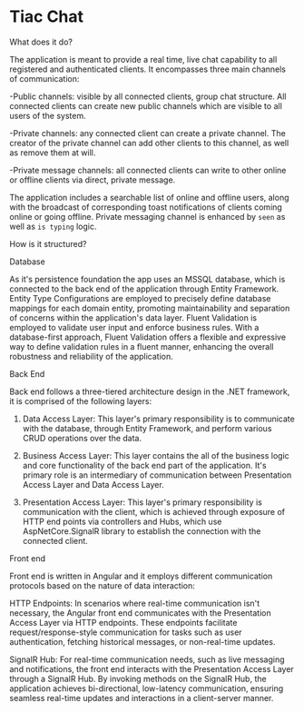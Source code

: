 # Tiac Chat

What does it do?

The application is meant to provide a real time, live chat capability to all registered and authenticated clients. It encompasses three main channels of communication: 

-Public channels: visible by all connected clients, group chat structure. All connected clients can create new public channels which are visible to all users of the system.

-Private channels: any connected client can create a private channel. The creator of the private channel can add other clients to this channel, as well as remove them at will.

-Private message channels: all connected clients can write to other online or offline clients via direct, private message.

The application includes a searchable list of online and offline users, along with the broadcast of corresponding toast notifications of clients coming online or going offline. Private messaging channel is enhanced by `seen` as well as `is typing` logic.

How is it structured? 

Database

As it's persistence foundation the app uses an MSSQL database, which is connected to the back end of the application through Entity Framework. Entity Type Configurations are employed to precisely define database mappings for each domain entity, promoting maintainability and separation of concerns within the application's data layer. Fluent Validation is employed to validate user input and enforce business rules. With a database-first approach, Fluent Validation offers a flexible and expressive way to define validation rules in a fluent manner, enhancing the overall robustness and reliability of the application.

Back End

Back end follows a three-tiered architecture design in the .NET framework, it is comprised of the following layers:

1) Data Access Layer: This layer's primary responsibility is to communicate with the database, through Entity Framework, and perform various CRUD operations over the data.

2) Business Access Layer: This layer contains the all of the business logic and core functionality of the back end part of the application. It's primary role is an intermediary of communication between Presentation Access Layer and Data Access Layer.

3) Presentation Access Layer: This layer's primary responsibility is communication with the client, which is achieved through exposure of HTTP end points via controllers and Hubs, which use AspNetCore.SignalR library to establish the connection with the connected client.

Front end

Front end is written in Angular and it employs different communication protocols based on the nature of data interaction: 

HTTP Endpoints: In scenarios where real-time communication isn't necessary, the Angular front end communicates with the Presentation Access Layer via HTTP endpoints. These endpoints facilitate request/response-style communication for tasks such as user authentication, fetching historical messages, or non-real-time updates.

SignalR Hub: For real-time communication needs, such as live messaging and notifications, the front end interacts with the Presentation Access Layer through a SignalR Hub. By invoking methods on the SignalR Hub, the application achieves bi-directional, low-latency communication, ensuring seamless real-time updates and interactions in a client-server manner.



